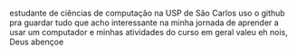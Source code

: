 estudante de ciências de computação na USP de São Carlos
uso o github pra guardar tudo que acho interessante na minha jornada de aprender a usar um computador e minhas atividades do curso em geral
valeu eh nois, Deus abençoe
